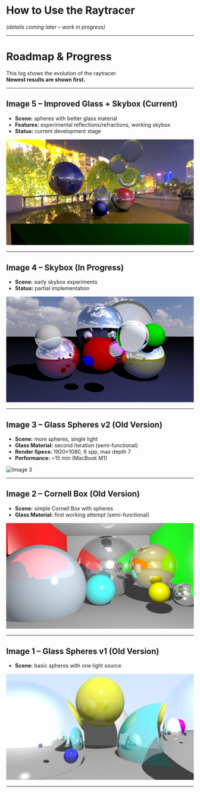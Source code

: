 # How to Use the Raytracer
*(details coming later – work in progress)*

---

# Roadmap & Progress

This log shows the evolution of the raytracer.   
**Newest results are shown first.**

---

## Image 5 – Improved Glass + Skybox (Current)
- **Scene:** spheres with better glass material  
- **Features:** experimental reflections/refractions, working skybox  
- **Status:** current development stage  

![Image 5](./examples/image5.png)

---

## Image 4 – Skybox (In Progress)
- **Scene:** early skybox experiments  
- **Status:** partial implementation  

![Image 4](./examples/image4.png)

---

## Image 3 – Glass Spheres v2 (Old Version)
- **Scene:** more spheres, single light  
- **Glass Material:** second iteration (semi-functional)  
- **Render Specs:** 1920×1080, 6 spp, max depth 7  
- **Performance:** ~15 min (MacBook M1)  

![Image 3](./examples/image3.png)

---

## Image 2 – Cornell Box (Old Version)
- **Scene:** simple Cornell Box with spheres  
- **Glass Material:** first working attempt (semi-functional)  

![Image 2](./examples/image2.png)

---

## Image 1 – Glass Spheres v1 (Old Version)
- **Scene:** basic spheres with one light source

![Image 1](./examples/image1.png)

---
